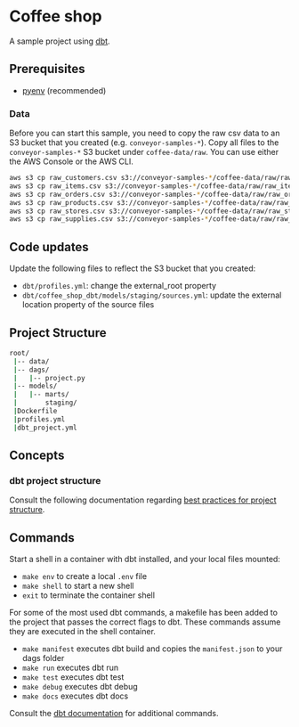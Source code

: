 # Coffee shop

A sample project using [dbt](https://github.com/dbt-labs/dbt-core).

## Prerequisites

- [pyenv](https://github.com/pyenv/pyenv) (recommended)

### Data

Before you can start this sample, you need to copy the raw csv data to an S3 bucket that you created (e.g. `conveyor-samples-*`).
Copy all files to the `conveyor-samples-*` S3 bucket under `coffee-data/raw`. You can use either the AWS Console or the AWS CLI.

```bash
aws s3 cp raw_customers.csv s3://conveyor-samples-*/coffee-data/raw/raw_customers.csv
aws s3 cp raw_items.csv s3://conveyor-samples-*/coffee-data/raw/raw_items.csv
aws s3 cp raw_orders.csv s3://conveyor-samples-*/coffee-data/raw/raw_orders.csv
aws s3 cp raw_products.csv s3://conveyor-samples-*/coffee-data/raw/raw_products.csv
aws s3 cp raw_stores.csv s3://conveyor-samples-*/coffee-data/raw/raw_stores.csv
aws s3 cp raw_supplies.csv s3://conveyor-samples-*/coffee-data/raw/raw_supplies.csv
```

## Code updates

Update the following files to reflect the S3 bucket that you created:

- `dbt/profiles.yml`: change the external_root property
- `dbt/coffee_shop_dbt/models/staging/sources.yml`: update the external location property of the source files

## Project Structure

```bash
root/
 |-- data/
 |-- dags/
 |   |-- project.py
 |-- models/
 |   |-- marts/
 |       staging/
 |Dockerfile
 |profiles.yml
 |dbt_project.yml    
```

## Concepts

### dbt project structure
Consult the following documentation regarding [best practices for project structure](https://discourse.getdbt.com/t/how-we-structure-our-dbt-projects/355).

## Commands
Start a shell in a container with dbt installed, and your local files mounted:
- `make env` to create a local `.env` file
- `make shell` to start a new shell
- `exit` to terminate the container shell

For some of the most used dbt commands, a makefile has been added to the project that passes the correct flags to dbt. 
These commands assume they are executed in the shell container.
- `make manifest` executes dbt build and copies the `manifest.json` to your dags folder 
- `make run` executes dbt run
- `make test` executes dbt test
- `make debug` executes dbt debug
- `make docs` executes dbt docs

Consult the [dbt documentation](https://docs.getdbt.com/docs/introduction) for additional commands.
